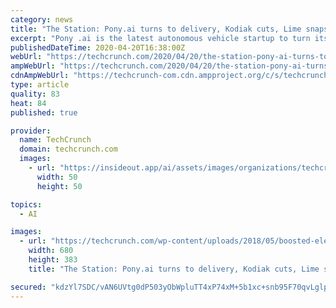 ```yaml
---
category: news
title: "The Station: Pony.ai turns to delivery, Kodiak cuts, Lime snaps up Boosted’s IP"
excerpt: "Pony .ai is the latest autonomous vehicle startup to turn its efforts to delivery — at least temporarily. The company announced this week it will partner with e-commerce platform Yamibuy to ..."
publishedDateTime: 2020-04-20T16:38:00Z
webUrl: "https://techcrunch.com/2020/04/20/the-station-pony-ai-turns-to-delivery-kodiak-cuts-lime-snaps-up-boosteds-ip/"
ampWebUrl: "https://techcrunch.com/2020/04/20/the-station-pony-ai-turns-to-delivery-kodiak-cuts-lime-snaps-up-boosteds-ip/amp/"
cdnAmpWebUrl: "https://techcrunch-com.cdn.ampproject.org/c/s/techcrunch.com/2020/04/20/the-station-pony-ai-turns-to-delivery-kodiak-cuts-lime-snaps-up-boosteds-ip/amp/"
type: article
quality: 83
heat: 84
published: true

provider:
  name: TechCrunch
  domain: techcrunch.com
  images:
    - url: "https://insideout.app/ai/assets/images/organizations/techcrunch.com-50x50.jpg"
      width: 50
      height: 50

topics:
  - AI

images:
  - url: "https://techcrunch.com/wp-content/uploads/2018/05/boosted-electric-board-vehicle-bridge.jpg"
    width: 680
    height: 383
    title: "The Station: Pony.ai turns to delivery, Kodiak cuts, Lime snaps up Boosted’s IP"

secured: "kdzYl7SDC/vAN6UVtg0dP503yObWpluTT4xP74xM+5b1xc+snb95F70qvLglpT4S7huZFXJ0HeVjWQVd2u/RmweGoyMEKcH/j+20o2N5t5PFD+RL8lza6oKTM92v+/Y4pMc++C70hpPtcV4EH9fv+DR9voTBTAAQeGduXX7QB2qBFJJew2XQJYvUaVZTL9aN+WOKGq8Tw7psIIm4Ojd1NL144vsk3fE5wKa7fNyCj0+pXRv/6ei8WO65NIrMDhD71FvygoBJfyQLFBJWbOJc9piB29O47/xX8PBVryiSaUqMDBxFFd9QxB84uTf4vxvSFGrwlArI2JaFIweivzcI/H7++XWDEZx9bONhT/i+EDUMoAHPvI/P7ZY4XgzjQMso+RaY9rQ5sWKHtMCv7IVqHYH12QsUt9+YNmXw1l9mj7/xOklzOU6Jb9HjuhXlKOVwHlVfRwsshZYiyGpdZM1tlcUcwDnpL7sGqz3s2wiyLYc=;exTxegQtJ5g3z9j886xYgQ=="
---
```


